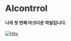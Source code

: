 # AIcontrrol

#### 나의 첫 번째 마크다운 파일입니다.
[![Hits](https://hits.seeyoufarm.com/api/count/incr/badge.svg?url=https%3A%2F%2Fgithub.com%2F98kkh&count_bg=%23B99ADB&title_bg=%23C146D7&icon=&icon_color=%23E7E7E7&title=hits&edge_flat=false)](https://hits.seeyoufarm.com)
